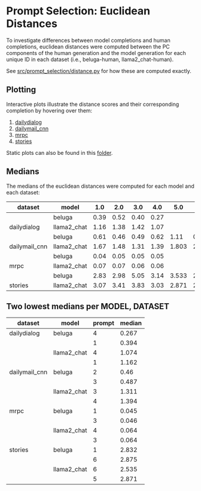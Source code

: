 # Prompt Selection: Euclidean Distances
To investigate differences between model completions and human completions, euclidean distances were computed between the PC components of the human generation and the model generation for each unique ID in each dataset (i.e., beluga-human, llama2_chat-human). 

See [src/prompt_selection/distance.py](https://github.com/rbroc/echo/blob/main/src/prompt_selection/distance.py) for how these are computed exactly.

## Plotting
Interactive plots illustrate the distance scores and their corresponding completion by hovering over them:
1. [dailydialog](https://htmlpreview.github.io/?https://github.com/rbroc/echo/blob/main/results/distance/all_PC_jitterplots/interactive/dailydialog.html)
2. [dailymail_cnn](https://htmlpreview.github.io/?https://github.com/rbroc/echo/blob/main/results/distance/all_PC_jitterplots/interactive/dailymail_cnn.html)
3. [mrpc](https://htmlpreview.github.io/?https://github.com/rbroc/echo/blob/main/results/distance/all_PC_jitterplots/interactive/mrpc.html)
4. [stories](https://htmlpreview.github.io/?https://github.com/rbroc/echo/blob/main/results/distance/all_PC_jitterplots/interactive/stories.html)

Static plots can also be found in this [folder](https://github.com/rbroc/echo/tree/main/results/distance/all_PC_jitterplots/static).

## Medians
The medians of the euclidean distances were computed for each model and each dataset:

| dataset       | model       |   1.0 |   2.0 |   3.0 |   4.0 | 5.0   | 6.0   |
|---------------|-------------|-------|-------|-------|-------|-------|-------|
|               | beluga      |  0.39 |  0.52 |  0.40 |  0.27 |       |       |
| dailydialog   | llama2_chat |  1.16 |  1.38 |  1.42 |  1.07 |       |       |
|               | beluga      |  0.61 |  0.46 |  0.49 |  0.62 | 1.11  | 0.664 |
| dailymail_cnn | llama2_chat |  1.67 |  1.48 |  1.31 |  1.39 | 1.803 | 2.001 |
|               | beluga      |  0.04 |  0.05 |  0.05 |  0.05 |       |       |
| mrpc          | llama2_chat |  0.07 |  0.07 |  0.06 |  0.06 |       |       |
|               | beluga      |  2.83 |  2.98 |  5.05 |  3.14 | 3.533 | 2.875 |
| stories       | llama2_chat |  3.07 |  3.41 |  3.83 |  3.03 | 2.871 | 2.535 |

## Two lowest medians per MODEL, DATASET
| dataset       | model       |   prompt |   median |
|---------------|-------------|----------|----------|
| dailydialog   | beluga      |        4 |    0.267 |
|               |             |        1 |    0.394 |
|               | llama2_chat |        4 |    1.074 |
|               |             |        1 |    1.162 |
| dailymail_cnn | beluga      |        2 |    0.46  |
|               |             |        3 |    0.487 |
|               | llama2_chat |        3 |    1.311 |
|               |             |        4 |    1.394 |
| mrpc          | beluga      |        1 |    0.045 |
|               |             |        3 |    0.046 |
|               | llama2_chat |        4 |    0.064 |
|               |             |        3 |    0.064 |
| stories       | beluga      |        1 |    2.832 |
|               |             |        6 |    2.875 |
|               | llama2_chat |        6 |    2.535 |
|               |             |        5 |    2.871 |